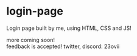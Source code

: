 # login-page
Login page built by me, using HTML, CSS and JS!

more coming soon! <br>
feedback is accepted! twitter, discord: 23ovii